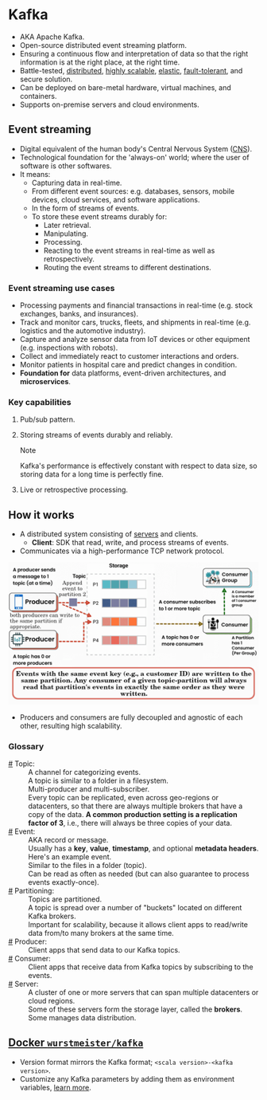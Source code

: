 # Kafka

- AKA Apache Kafka.
- Open-source distributed event streaming platform.
- Ensuring a continuous flow and interpretation of data so that the right information is at the right place, at the right time.
- Battle-tested, [distributed][distributed-link], [highly scalable](scalability-link), [elastic][elastic-link], [fault-tolerant](fault-tolerant-link), and secure solution.
- Can be deployed on bare-metal hardware, virtual machines, and containers.
- Supports on-premise servers and cloud environments.

## Event streaming

- Digital equivalent of the human body's Central Nervous System ([CNS](https://en.wikipedia.org/wiki/Central_nervous_system)).
- Technological foundation for the 'always-on' world; where the user of software is other softwares.
- It means:
  - Capturing data in real-time.
  - From different event sources: e.g. databases, sensors, mobile devices, cloud services, and software applications.
  - In the form of streams of events.
  - To store these event streams durably for:
    - Later retrieval.
    - Manipulating.
    - Processing.
    - Reacting to the event streams in real-time as well as retrospectively.
    - Routing the event streams to different destinations.

### Event streaming use cases

- Processing payments and financial transactions in real-time (e.g. stock exchanges, banks, and insurances).
- Track and monitor cars, trucks, fleets, and shipments in real-time (e.g. logistics and the automotive industry).
- Capture and analyze sensor data from IoT devices or other equipment (e.g. inspections with robots).
- Collect and immediately react to customer interactions and orders.
- Monitor patients in hospital care and predict changes in condition.
- **Foundation for** data platforms, event-driven architectures, and **microservices**.

### Key capabilities

1. Pub/sub pattern.
2. Storing streams of events durably and reliably.

   > [!NOTE]
   >
   > Kafka's performance is <span title="Might not be absolutely constant!">effectively</span> constant with respect to data size, so storing data for a long time is perfectly fine.

3. Live or retrospective processing.

## How it works

- A distributed system consisting of [servers](#serverDefinition) and clients.
  - **Client**: SDK that read, write, and process streams of events.
- Communicates via a high-performance TCP network protocol.

![How Kafka works infographic](./how-it-works.png)

- Producers and consumers are fully decoupled and agnostic of each other, resulting high scalability.

### Glossary

<dl>
  <dt id="topicDefinition">
    <a href="#topicDefinition">#</a>
    Topic:
  </dt>
  <dd>A channel for categorizing events.</dd>
  <dd>A topic is similar to a folder in a filesystem.</dd>
  <dd>Multi-producer and multi-subscriber.</dd>
  <dd>
    Every topic can be replicated, even across geo-regions or datacenters, so that there are always multiple brokers that have a copy of the data. <b>A common production setting is a replication factor of 3</b>, i.e., there will always be three copies of your data.
  </dd>
  <dt id="eventDefinition">
    <a href="#eventDefinition">#</a>
    Event:
  </dt>
  <dd>AKA record or message.</dd>
  <dd>
    Usually has a
    <b>key</b>,
    <b>value</b>,
    <b>timestamp</b>,
    and optional <b>metadata headers</b>.
    Here's an example event.
  </dd>
  <dd>Similar to the files in a folder (topic).</dd>
  <dd>
    Can be read as often as needed (but can also guarantee to process events exactly-once).
  </dd>
  <dt id="partitioningDefinition">
    <a href="#partitioningDefinition">#</a>
    Partitioning:
  </dt>
  <dd>Topics are partitioned.</dd>
  <dd>A topic is spread over a number of "buckets" located on different Kafka brokers.</dd>
  <dd>
    Important for scalability, because it allows client apps to read/write data from/to many brokers at the same time.
  </dd>
  <dt id="producerDefinition">
    <a href="#producerDefinition">#</a>
    Producer:
  </dt>
  <dd>Client apps that send data to our Kafka topics.</dd>
  <dt id="consumerDefinition">
    <a href="#consumerDefinition">#</a>
    Consumer:
  </dt>
  <dd>Client apps that receive data from Kafka topics by subscribing to the events.</dd>
  <dt id=serverDefinition">
    <a href="#serverDefinition">#</a>
    Server:
  </dt>
  <dd>A cluster of one or more servers that can span multiple datacenters or cloud regions.</dd>
  <dd>Some of these servers form the storage layer, called the <b>brokers</b>.</dd>
  <dd>Some manages data distribution.</dd>
</dl>

## [Docker `wurstmeister/kafka`](https://github.com/wurstmeister/kafka-docker)

- Version format mirrors the Kafka format; `<scala version>-<kafka version>`.
- Customize any Kafka parameters by adding them as environment variables, [learn more](https://github.com/kasir-barati/docker/tree/main/docker-compose-files/kafka#kafkaParameters).

[elastic-link]: https://github.com/kasir-barati/paas-system/blob/cloud-practitioner/aws/glossary.md#elasticityGlobalGlossary
[fault-tolerant-link]: https://www.linkedin.com/posts/kasir-barati_aws-cloudabrengineer-highabravailability-activity-7215737348670504961-vWu6?utm_source=share&utm_medium=member_desktop
[scalability-link]: https://github.com/kasir-barati/paas-system/blob/cloud-practitioner/aws/glossary.md#scalabilityGlobalGlossary
[distributed-link]: https://github.com/kasir-barati/paas-system/blob/cloud-practitioner/aws/glossary.md#distributedSystems
